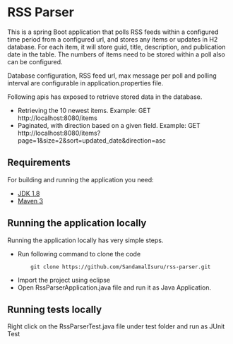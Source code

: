 # RSS Parser

This is a spring Boot application that polls RSS feeds within a configured time period from a configured url, and stores any items or updates in H2 database. For each item, it will store guid, title, description, and publication date in the table. The numbers of items need to be stored within a poll also can be configured.

Database configuration, RSS feed url, max message per poll and polling interval are configurable in application.properties file.

Following apis has exposed to retrieve stored data in the database.

- Retrieving the 10 newest items.
	Example: GET http://localhost:8080/items
- Paginated, with direction based on a given field.
	Example: GET http://localhost:8080/items?page=1&size=2&sort=updated_date&direction=asc
	
## Requirements

For building and running the application you need:

- [JDK 1.8](http://www.oracle.com/technetwork/java/javase/downloads/jdk8-downloads-2133151.html)
- [Maven 3](https://maven.apache.org)

## Running the application locally

Running the application locally has very simple steps.

- Run following command to clone the code
	```shell
		git clone https://github.com/SandamalIsuru/rss-parser.git
	```
- Import the project using eclipse
- Open RssParserApplication.java file and run it as Java Application.

## Running tests locally

Right click on the RssParserTest.java file under test folder and run as JUnit Test

